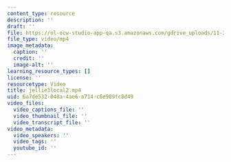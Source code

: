 ```yaml
---
content_type: resource
description: ''
draft: ''
file: https://ol-ocw-studio-app-qa.s3.amazonaws.com/gdrive_uploads/11-382-water-diplomacy-spring-2021/1oym6ZQzK-J59lrPnHeyTv2eW1lj_tDEC/jellie3local2.mp4
file_type: video/mp4
image_metadata:
  caption: ''
  credit: ''
  image-alt: ''
learning_resource_types: []
license: ''
resourcetype: Video
title: jellie3local2.mp4
uid: 6a7de532-048a-4ae6-a714-c6e909fc8d49
video_files:
  video_captions_file: ''
  video_thumbnail_file: ''
  video_transcript_file: ''
video_metadata:
  video_speakers: ''
  video_tags: ''
  youtube_id: ''
---
```

